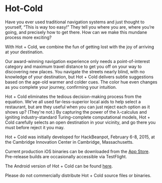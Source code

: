 # Hot-Cold

Have you ever used traditional navigation systems and just thought to yourself, “This is way too easy!” They tell you where you are, where you’re going, and precisely how to get there. How can we make this mundane process more exciting?

With Hot + Cold, we combine the fun of getting lost with the joy of arriving at your destination.

Our award-winning navigation experience only needs a point-of-interest category and maximum travel distance to get you off on your way to discovering new places. You navigate the streets nearly blind, with no knowledge of your destination, but Hot + Cold delivers subtle suggestions based on the age-old warmer and colder cues. The color hue even changes as you complete your journey, confirming your intuition.

Hot + Cold eliminates the tedious decision-making process from the equation. We’ve all used far-less-superior local aids to help select a restaurant, but are they useful when you can just reject each option as it shows up? (They're not.) By capturing the power of the λ-calculus and igniting industry-standard Turing-complete computational models, Hot + Cold carefully selects an open destination in your vicinity, and go there you must before reject it you may.

Hot + Cold was initially developed for HackBeanpot, February 6-8, 2015, at the Cambridge Innovation Center in Cambridge, Massachusetts.

Current production iOS binaries can be downloaded from the [App Store](https://itunes.apple.com/us/app/hot-+-cold/id979447640?mt=8). Pre-release builds are occasionally accessible via TestFlight.

The Android version of Hot + Cold can be found [here](https://github.com/dan3944/HotColdAndroid).

Please do not commercially distribute Hot + Cold source files or binaries.
